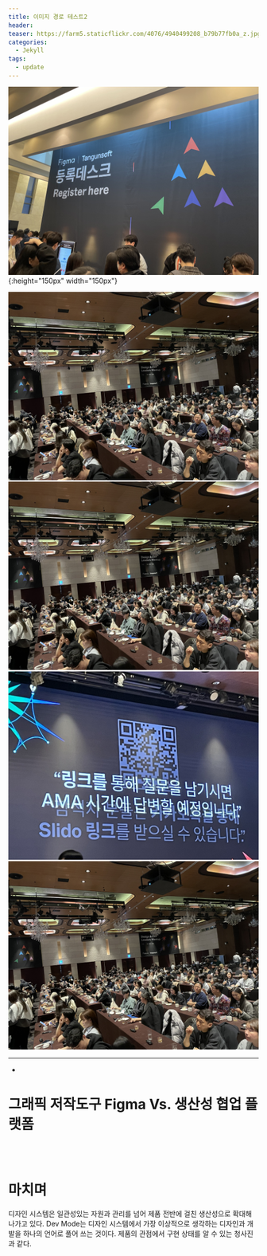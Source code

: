 ```yaml
---
title: 이미지 경로 테스트2
header: 
teaser: https://farm5.staticflickr.com/4076/4940499208_b79b77fb0a_z.jpg
categories:
  - Jekyll
tags:
  - update
---
```



![figma](/assets/images/figma_240315_01.jpg){:height="150px" width="150px"}

![relative](../assets/images/figma_240315_03.jpg)
![absolute](assets/images/figma_240315_03.jpg)
![](assets/images/figma_240315_05.jpg)
![](assets/images/figma_240315_03.jpg)


---
-

# **그래픽 저작도구 Figma Vs. 생산성 협업 플랫폼**


<br><br>

# **마치며**
디자인 시스템은 일관성있는 자원과 관리를 넘어 제품 전반에 걸친 생산성으로 확대해 나가고 있다.
Dev Mode는 디자인 시스템에서 가장 이상적으로 생각하는 디자인과 개발을 하나의 언어로 풀어 쓰는 것이다.
제품의 관점에서 구현 상태를 알 수 있는 청사진과 같다.

<br><br><br><br>